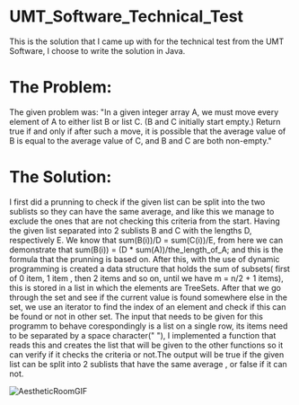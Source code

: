 # UMT_Software_Technical_Test
This is the solution that I came up with for the technical test from the UMT Software, I choose to write the solution in Java.

# The Problem:
The given problem was:
"In a given integer array A, we must move every element of A to either list B or list C. (B and C
initially start empty.)
Return true if and only if after such a move, it is possible that the average value of B is equal to
the average value of C, and B and C are both non-empty."

# The Solution:
I first did a prunning to check if the given list can be split into the two sublists so they can have the same average, and like this we manage to exclude the ones  that are not checking this criteria from the start. Having the given list separated into 2 sublists B and C with the lengths D, respectively E. We know that sum(B(i))/D = sum(C(i))/E, from here we can demonstrate that sum(B(i)) = (D * sum(A))/the_length_of_A; and this is the formula that the prunning is based on. After this, with the use of dynamic programming is created a data structure that holds the sum of subsets( first of 0 item, 1 item , then 2 items and so on, until we have m = n/2 + 1 items), this is stored in a list in which the elements are TreeSets. After that we go through the set and see if the current value is found somewhere else in the set, we use an iterator to find the index of an element and check if this can be found or not in other set. The input that needs to be given for this programm to behave corespondingly is a list on a single row, its items need to be separated by a space character(" "), I implemented a function that reads this and creates the list that will be given to the other functions so it can verify if it checks the criteria or not.The output will be true if the given list can be split into 2 sublists that have the same average , or false if it can not.

![AestheticRoomGIF](https://user-images.githubusercontent.com/126677598/227519153-781d3fa8-fe49-4797-9e29-1537d939a784.gif)

 
